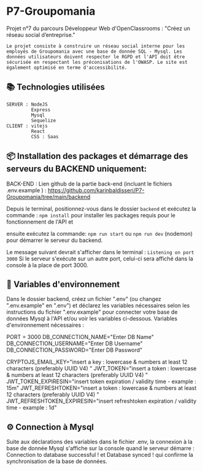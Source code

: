 # P7-Groupomania

Projet n°7 du parcours Développeur Web d'OpenClassrooms : "Créez un réseau social d’entreprise."

    Le projet consiste à construire un réseau social interne pour les employés de Groupomania avec une base de donnée SQL - Mysql. Les données utilisateurs doivent respecter le RGPD et l'API doit être sécurisée en respectant les préconisations de l'OWASP. Le site est également optimisé en terme d'accessibilité.


## 📚 Technologies utilisées

    SERVER : NodeJS
             Express
             Mysql
             Sequelize
    CLIENT : vitejs
             React
             CSS : Saas


## 📦 Installation des packages et démarrage des serveurs du BACKEND uniquement:

BACK-END : 
Lien github de la partie back-end (incluant le fichiers .env.example ) : 
https://github.com/karinbaldisseri/P7-Groupomania/tree/main/backend

Depuis le terminal, positionnez-vous dans le dossier `backend`  et exécutez la commande :
`npm install` 
pour installer les packages requis pour le fonctionnement de l'API et 

ensuite exécutez la commande:
`npm run start` ou `npm run dev` (nodemon)
pour démarrer le serveur du backend.

Le message suivant devrait s'afficher dans le terminal :
`Listening on port 3000`
Si le serveur s'exécute sur un autre port, celui-ci sera affiché dans la console à la place de port 3000. 


## 🔐 Variables d'environnement 

Dans le dossier backend, créez un fichier ".env" (ou changez ".env.example" en ".env") et déclarez les variables nécessaires selon les instructions du fichier ".env.example" pour connecter votre base de données Mysql à l'API et/ou voir les variables ci-dessous.
Variables d'environnement nécessaires : 

PORT = 3000
DB_CONNECTION_NAME="Enter DB Name"
DB_CONNECTION_USERNAME="Enter DB Username"
DB_CONNECTION_PASSWORD="Enter DB Password"

CRYPTOJS_EMAIL_KEY="insert a key : lowercase & numbers at least 12 characters (preferably UUID V4) "
JWT_TOKEN="insert a token : lowercase & numbers at least 12 characters (preferably UUID V4) "
JWT_TOKEN_EXPIRESIN="insert token expiration / validity time - example : 15m"
JWT_REFRESHTOKEN="insert a token : lowercase & numbers at least 12 characters (preferably UUID V4) "
JWT_REFRESHTOKEN_EXPIRESIN="insert refreshtoken expiration / validity time - example : 1d"


## ⚙️ Connection à Mysql

Suite aux déclarations des variables dans le fichier .env, la connexion à la base de donnée Mysql s'affiche sur la console quand le serveur démarre : Connection to database successful ! et Database synced ! qui confirme la synchronisation de la base de données.



